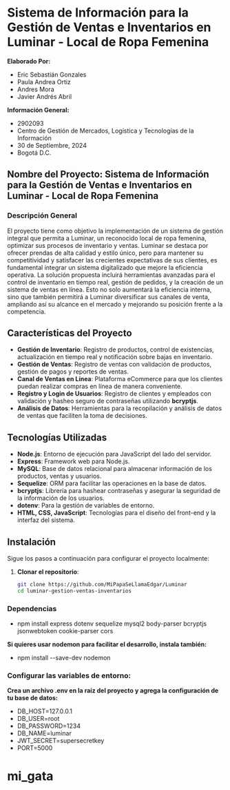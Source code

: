 # Sistema de Información para la Gestión de Ventas e Inventarios en Luminar - Local de Ropa Femenina

**Elaborado Por:**
- Eric Sebastián Gonzales
- Paula Andrea Ortiz
- Andres Mora
- Javier Andrés Abril

**Información General:**
- 2902093
- Centro de Gestión de Mercados, Logística y Tecnologías de la Información
- 30 de Septiembre, 2024
- Bogotá D.C.

## Nombre del Proyecto: Sistema de Información para la Gestión de Ventas e Inventarios en Luminar - Local de Ropa Femenina

### Descripción General
El proyecto tiene como objetivo la implementación de un sistema de gestión integral que permita a Luminar, un reconocido local de ropa femenina, optimizar sus procesos de inventario y ventas. Luminar se destaca por ofrecer prendas de alta calidad y estilo único, pero para mantener su competitividad y satisfacer las crecientes expectativas de sus clientes, es fundamental integrar un sistema digitalizado que mejore la eficiencia operativa. La solución propuesta incluirá herramientas avanzadas para el control de inventario en tiempo real, gestión de pedidos, y la creación de un sistema de ventas en línea. Esto no solo aumentará la eficiencia interna, sino que también permitirá a Luminar diversificar sus canales de venta, ampliando así su alcance en el mercado y mejorando su posición frente a la competencia.

## Características del Proyecto
- **Gestión de Inventario**: Registro de productos, control de existencias, actualización en tiempo real y notificación sobre bajas en inventario.
- **Gestión de Ventas**: Registro de ventas con validación de productos, gestión de pagos y reportes de ventas.
- **Canal de Ventas en Línea**: Plataforma eCommerce para que los clientes puedan realizar compras en línea de manera conveniente.
- **Registro y Login de Usuarios**: Registro de clientes y empleados con validación y hasheo seguro de contraseñas utilizando **bcryptjs**.
- **Análisis de Datos**: Herramientas para la recopilación y análisis de datos de ventas que faciliten la toma de decisiones.

## Tecnologías Utilizadas
- **Node.js**: Entorno de ejecución para JavaScript del lado del servidor.
- **Express**: Framework web para Node.js.
- **MySQL**: Base de datos relacional para almacenar información de los productos, ventas y usuarios.
- **Sequelize**: ORM para facilitar las operaciones en la base de datos.
- **bcryptjs**: Librería para hashear contraseñas y asegurar la seguridad de la información de los usuarios.
- **dotenv**: Para la gestión de variables de entorno.
- **HTML, CSS, JavaScript**: Tecnologías para el diseño del front-end y la interfaz del sistema.

## Instalación
Sigue los pasos a continuación para configurar el proyecto localmente:

1. **Clonar el repositorio**:
   ```bash
   git clone https://github.com/MiPapaSeLlamaEdgar/Luminar
   cd luminar-gestion-ventas-inventarios

### Dependencias
- npm install express dotenv sequelize mysql2 body-parser bcryptjs jsonwebtoken cookie-parser cors

**Si quieres usar nodemon para facilitar el desarrollo, instala también:**
- npm install --save-dev nodemon

### Configurar las variables de entorno:
**Crea un archivo .env en la raíz del proyecto y agrega la configuración de tu base de datos:**
- DB_HOST=127.0.0.1
- DB_USER=root
- DB_PASSWORD=1234
- DB_NAME=luminar
- JWT_SECRET=supersecretkey
- PORT=5000

# mi_gata
